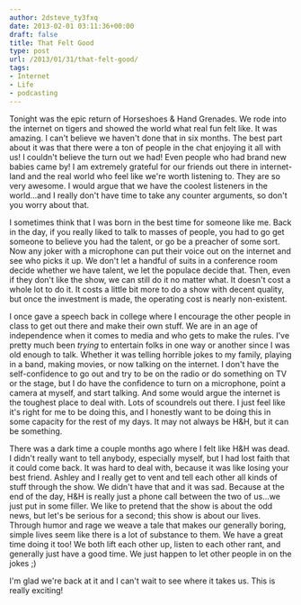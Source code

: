 ```yaml
---
author: 2dsteve_ty3fxq
date: 2013-02-01 03:11:36+00:00
draft: false
title: That Felt Good
type: post
url: /2013/01/31/that-felt-good/
tags:
- Internet
- Life
- podcasting
---
```


Tonight was the epic return of Horseshoes & Hand Grenades. We rode into the internet on tigers and showed the world what real fun felt like. It was amazing. I can't believe we haven't done that in six months. The best part about it was that there were a ton of people in the chat enjoying it all with us! I couldn't believe the turn out we had! Even people who had brand new babies came by! I am extremely grateful for our friends out there in internet-land and the real world who feel like we're worth listening to. They are so very awesome. I would argue that we have the coolest listeners in the world...and I really don't have time to take any counter arguments, so don't you worry about that.<!-- more -->

I sometimes think that I was born in the best time for someone like me. Back in the day, if you really liked to talk to masses of people, you had to go get someone to believe you had the talent, or go be a preacher of some sort. Now any joker with a microphone can put their voice out on the internet and see who picks it up. We don't let a handful of suits in a conference room decide whether we have talent, we let the populace decide that. Then, even if they don't like the show, we can still do it no matter what. It doesn't cost a whole lot to do it. It costs a little bit more to do a show with decent quality, but once the investment is made, the operating cost is nearly non-existent.

I once gave a speech back in college where I encourage the other people in class to get out there and make their own stuff. We are in an age of independence when it comes to media and who gets to make the rules. I've pretty much been _trying_ to entertain folks in one way or another since I was old enough to talk. Whether it was telling horrible jokes to my family, playing in a band, making movies, or now talking on the internet. I don't have the self-confidence to go out and try to be on the radio or do something on TV or the stage, but I do have the confidence to turn on a microphone, point a camera at myself, and start talking. And some would argue the internet is the toughest place to deal with. Lots of scoundrels out there. I just feel like it's right for me to be doing this, and I honestly want to be doing this in some capacity for the rest of my days. It may not always be H&H, but it can be something.

There was a dark time a couple months ago where I felt like H&H was dead. I didn't really want to tell anybody, especially myself, but I had lost faith that it could come back. It was hard to deal with, because it was like losing your best friend. Ashley and I really get to vent and tell each other all kinds of stuff through the show. We didn't have that and it was sad. Because at the end of the day, H&H is really just a phone call between the two of us...we just put in some filler. We like to pretend that the show is about the odd news, but let's be serious for a second; this show is about our lives. Through humor and rage we weave a tale that makes our generally boring, simple lives seem like there is a lot of substance to them. We have a great time doing it too! We both lift each other up, listen to each other rant, and generally just have a good time. We just happen to let other people in on the jokes ;)

I'm glad we're back at it and I can't wait to see where it takes us. This is really exciting!
